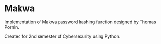 # Makwa
Implementation of Makwa password hashing function designed by Thomas Pornin.

Created for 2nd semester of Cybersecurity using Python.
